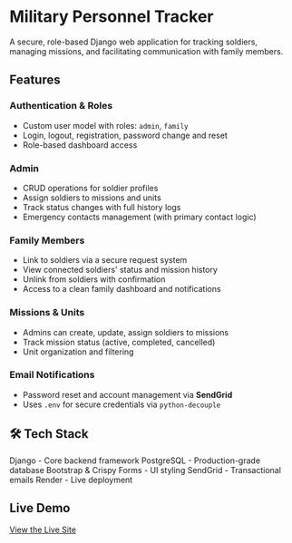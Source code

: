 # Military Personnel Tracker

A secure, role-based Django web application for tracking soldiers, managing missions, and facilitating communication with family members.

##  Features

###  Authentication & Roles
- Custom user model with roles: `admin`, `family`
- Login, logout, registration, password change and reset
- Role-based dashboard access

### Admin
- CRUD operations for soldier profiles
- Assign soldiers to missions and units
- Track status changes with full history logs
- Emergency contacts management (with primary contact logic)

### Family Members
- Link to soldiers via a secure request system
- View connected soldiers' status and mission history
- Unlink from soldiers with confirmation
- Access to a clean family dashboard and notifications

### Missions & Units
- Admins can create, update, assign soldiers to missions
- Track mission status (active, completed, cancelled)
- Unit organization and filtering

### Email Notifications
- Password reset and account management via **SendGrid**
- Uses `.env` for secure credentials via `python-decouple`

## 🛠 Tech Stack
Django - Core backend framework 
PostgreSQL - Production-grade database 
Bootstrap & Crispy Forms - UI styling 
SendGrid - Transactional emails 
Render - Live deployment 

##  Live Demo
 [View the Live Site](https://military-tracker.onrender.com/)
